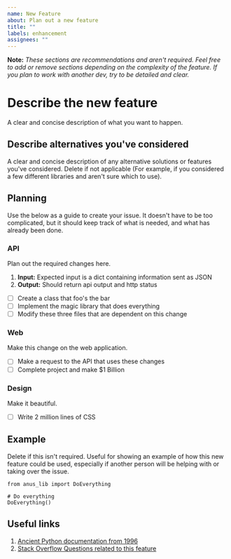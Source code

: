 ```yaml
---
name: New Feature
about: Plan out a new feature
title: ""
labels: enhancement
assignees: ""
---
```


**Note:** _These sections are recommendations and aren't required. Feel free to
add or remove sections depending on the complexity of the feature. If you plan
to work with another dev, try to be detailed and clear._

# Describe the new feature

A clear and concise description of what you want to happen.

## Describe alternatives you've considered

A clear and concise description of any alternative solutions or features you've
considered. Delete if not applicable (For example, if you considered a few
different libraries and aren't sure which to use).

## Planning

Use the below as a guide to create your issue. It doesn't have to be too
complicated, but it should keep track of what is needed, and what has already
been done.

### API

Plan out the required changes here.

1. **Input:** Expected input is a dict containing information sent as JSON
2. **Output:** Should return api output and http status

- [ ] Create a class that foo's the bar
- [ ] Implement the magic library that does everything
- [ ] Modify these three files that are dependent on this change

### Web

Make this change on the web application.

- [ ] Make a request to the API that uses these changes
- [ ] Complete project and make $1 Billion

### Design

Make it beautiful.

- [ ] Write 2 million lines of CSS

## Example

Delete if this isn't required. Useful for showing an example of how this new
feature could be used, especially if another person will be helping with or
taking over the issue.

```
from anus_lib import DoEverything

# Do everything
DoEverything()
```

## Useful links

1. [Ancient Python documentation from 1996](https://docs.python.org/release/1.4/)
2. [Stack Overflow Questions related to this feature](https://stackoverflow.com/questions/11227809/why-is-processing-a-sorted-array-faster-than-processing-an-unsorted-array)
